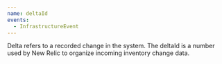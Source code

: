 ```yaml
---
name: deltaId
events:
  - InfrastructureEvent
---
```


Delta refers to a recorded change in the system. The deltaId is a number used by New Relic to organize incoming inventory change data.